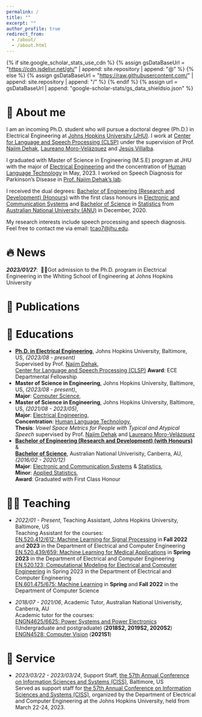 ```yaml
---
permalink: /
title: ""
excerpt: ""
author_profile: true
redirect_from: 
  - /about/
  - /about.html
---
```


{% if site.google_scholar_stats_use_cdn %}
{% assign gsDataBaseUrl = "https://cdn.jsdelivr.net/gh/" | append: site.repository | append: "@" %}
{% else %}
{% assign gsDataBaseUrl = "https://raw.githubusercontent.com/" | append: site.repository | append: "/" %}
{% endif %}
{% assign url = gsDataBaseUrl | append: "google-scholar-stats/gs_data_shieldsio.json" %}

<span class='anchor' id='about-me'></span>

# 🙋 About me

I am an incoming Ph.D. student who will pursue a doctoral degree (Ph.D.) in Electrical Engineering at [Johns Hopkins University (JHU)](https://www.jhu.edu/). I work at [Center for Language and Speech Processing (CLSP)](https://www.clsp.jhu.edu/) under the supervision of Prof. [Najim Dehak](https://engineering.jhu.edu/faculty/najim-dehak/), [Laureano Moro-Velázquez](https://www.clsp.jhu.edu/faculty/laureano-moro-velazquez/) and [Jesús Villalba](https://www.clsp.jhu.edu/faculty/jesus-villalba/).        

I graduated with Master of Science in Engineering (M.S.E) program at JHU with the major of [Electrical Engineering](https://engineering.jhu.edu/ece/academics/masters-program/) and the concentration of [Human Language Technology](https://www.clsp.jhu.edu/human-language-technology-masters/) in May, 2023. I worked on Speech Diagnosis for Parkinson’s Disease in [Prof. Najim Dehak’s lab](https://engineering.jhu.edu/najim/). 

I received the dual degrees: [Bachelor of Engineering (Research and Development) (Honours)](https://programsandcourses.anu.edu.au/2016/program/aenrd) with the first class honours in [Electronic and Communication Systems](https://programsandcourses.anu.edu.au/2016/major/ELCO-MAJ) and [Bachelor of Science](https://programsandcourses.anu.edu.au/2016/program/bsc) in [Statistics](https://programsandcourses.anu.edu.au/2016/major/STAT-MAJ) from [Australian National University (ANU)](https://www.anu.edu.au/) in December, 2020.             

My research interests include speech processing and speech diagnosis. Feel free to contact me via email: <a href="mailto:tcao7@jhu.edu">tcao7@jhu.edu</a>.


# 🔥 News

***2023/01/27***: &nbsp;🎉🎉Got admission to the Ph.D. program in Electrical Engineering in the Whiting School of Engineering at Johns Hopkins University

<!-- - *2022.02*: &nbsp;🎉🎉 Lorem ipsum dolor sit amet, consectetur adipiscing elit. Vivamus ornare aliquet ipsum, ac tempus justo dapibus sit amet. 
- *2022.02*: &nbsp;🎉🎉 Lorem ipsum dolor sit amet, consectetur adipiscing elit. Vivamus ornare aliquet ipsum, ac tempus justo dapibus sit amet. 
 -->
 
 
# 📝 Publications 




<!-- <div class='paper-box'><div class='paper-box-image'><div><div class="badge">CVPR 2016</div><img src='images/500x300.png' alt="sym" width="100%"></div></div>
<div class='paper-box-text' markdown="1">

[Deep Residual Learning for Image Recognition](https://openaccess.thecvf.com/content_cvpr_2016/papers/He_Deep_Residual_Learning_CVPR_2016_paper.pdf)

**Kaiming He**, Xiangyu Zhang, Shaoqing Ren, Jian Sun

[**Project**](https://scholar.google.com/citations?view_op=view_citation&hl=zh-CN&user=DhtAFkwAAAAJ&citation_for_view=DhtAFkwAAAAJ:ALROH1vI_8AC) <strong><span class='show_paper_citations' data='DhtAFkwAAAAJ:ALROH1vI_8AC'></span></strong>
- Lorem ipsum dolor sit amet, consectetur adipiscing elit. Vivamus ornare aliquet ipsum, ac tempus justo dapibus sit amet. 
</div>
</div>

- [Lorem ipsum dolor sit amet, consectetur adipiscing elit. Vivamus ornare aliquet ipsum, ac tempus justo dapibus sit amet](https://github.com), A, B, C, **CVPR 2020** -->

<!-- # 🎖 Honors and Awards
- *2021.10* Lorem ipsum dolor sit amet, consectetur adipiscing elit. Vivamus ornare aliquet ipsum, ac tempus justo dapibus sit amet. 
- *2021.09* Lorem ipsum dolor sit amet, consectetur adipiscing elit. Vivamus ornare aliquet ipsum, ac tempus justo dapibus sit amet.  -->

# 📖 Educations
- [**Ph.D. in Electrical Engineering**](https://engineering.jhu.edu/ece/academics/phd-program/), Johns Hopkins University, Baltimore, US, *(2023/08 - present)*                                
  Supervised by Prof. [Najim Dehak](https://engineering.jhu.edu/faculty/najim-dehak/),            
  [Center for Language and Speech Processing (CLSP)](https://www.clsp.jhu.edu/)
  **Award**: ECE Departmental Fellowship 
- **Master of Science in Engineering**, Johns Hopkins University, Baltimore, US, *(2023/08 - present)*,                           
  **Major**: [Computer Science](https://www.cs.jhu.edu/academic-programs/graduate-studies/mse-programs/),                                          
- **Master of Science in Engineering**, Johns Hopkins University, Baltimore, US, *(2021/08 - 2023/05)*,                                    
  **Major**: [Electrical Engineering](https://engineering.jhu.edu/ece/academics/masters-program/),                       
  **Concentration**: [Human Language Technology](https://www.clsp.jhu.edu/human-language-technology-masters/),        
  **Thesis**: _Vowel Space Metrics for People with Typical and Atypical Speech_ supervised by Prof. [Najim Dehak](https://engineering.jhu.edu/faculty/najim-dehak/) and [Laureano Moro-Velázquez](https://www.clsp.jhu.edu/faculty/laureano-moro-velazquez/)                      
- [**Bachelor of Engineering (Research and Development) (with Honours)**](https://programsandcourses.anu.edu.au/2016/program/aenrd) &               
  [**Bachelor of Science**](https://programsandcourses.anu.edu.au/2016/program/bsc), Australian National Univerisity, Canberra, AU, *(2016/02 - 2020/12)*            
  **Major**: [Electronic and Communication Systems](https://programsandcourses.anu.edu.au/2016/major/ELCO-MAJ) & [Statistics](https://programsandcourses.anu.edu.au/2016/major/STAT-MAJ),        
  **Minor**: [Applied Statistics](https://programsandcourses.anu.edu.au/2016/minor/APST-MIN),      
  **Award**: Graduated with First Class Honour
  
# 🧑‍🏫 Teaching
- *2022/01 - Present*, Teaching Assistant, Johns Hopkins University, Baltimore, US                     
Teaching Assistant for the courses:               
[EN.520.412/612: Machine Learning for Signal Processing](https://e-catalogue.jhu.edu/engineering/full-time-residential-programs/degree-programs/electrical-computer-engineering/#coursestext) in **Fall 2022** and **2023** in the Department of Electrical and Computer Engineering                       
[EN.520.439/659: Machine Learning for Medical Applications](https://e-catalogue.jhu.edu/engineering/full-time-residential-programs/degree-programs/electrical-computer-engineering/#coursestext) in **Spring 2023** in the Department of Electrical and Computer Engineering                                 
[EN.520.123: Computational Modeling for Electrical and Computer Engineering](https://e-catalogue.jhu.edu/engineering/full-time-residential-programs/degree-programs/electrical-computer-engineering/#coursestext) in Spring 2023 in the Department of Electrical and Computer Engineering                               
[EN.601.475/675: Machine Learning](https://e-catalogue.jhu.edu/engineering/full-time-residential-programs/degree-programs/computer-science/#coursestext) in **Spring** and **Fall 2022** in the Department of Computer Science                                      

- *2018/07 - 2021/06*, Academic Tutor, Australian National Univerisity, Canberra, AU    
Academic tutor for the courses:                                   
[ENGN4625/6625: Power Systems and Power Electronics](https://programsandcourses.anu.edu.au/2020/course/engn4625) (Undergraduate and postgraduate) (**2018S2, 2019S2, 2020S2**)     
[ENGN4528: Computer Vision](https://programsandcourses.anu.edu.au/2021/course/engn4528) (**2021S1**)                             
       
# 💁 Service
- *2023/03/22 - 2023/03/24*, Support Staff, [the 57th Annual Conference on Information Sciences and Systems (CISS)](https://ciss.jhu.edu/), Baltimore, US        
Served as support staff for [the 57th Annual Conference on Information Sciences and Systems (CISS)](https://ciss.jhu.edu/), organized by the Department of Electrical and Computer Engineering at the Johns Hopkins University, held from March 22-24, 2023.




<!-- # 💬 Invited Talks
- *2021.06*, Lorem ipsum dolor sit amet, consectetur adipiscing elit. Vivamus ornare aliquet ipsum, ac tempus justo dapibus sit amet. 
- *2021.03*, Lorem ipsum dolor sit amet, consectetur adipiscing elit. Vivamus ornare aliquet ipsum, ac tempus justo dapibus sit amet.  \| [\[video\]](https://github.com/) -->

<!-- # 💻 Internships
- *2019.05 - 2020.02*, [Lorem](https://github.com/), China. -->
